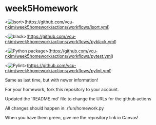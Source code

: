 # week5Homework

<![isort](https://github.com/vcu-nkim/week5homework/actions/workflows/isort.yml/badge.svg)>(https://github.com/vcu-nkim/week5homework/actions/workflows/isort.yml)



<![black](https://github.com/vcu-nkim/week5homework/actions/workflows/pyblack.yml/badge.svg)>(https://github.com/vcu-nkim/week5homework/actions/workflows/pyblack.yml)



<![Python package](https://github.com/vcu-nkim/week5homework/actions/workflows/pytest.yml/badge.svg)>(https://github.com/vcu-nkim/week5homework/actions/workflows/pytest.yml)



<![Pylint](https://github.com/vcu-nkim/week5homework/actions/workflows/pylint.yml/badge.svg)>(https://github.com/vcu-nkim/week5homework/actions/workflows/pylint.yml)


Same as last time, but with newer information!

For your homework, fork this repository to your account.

Updated the 'README.md' file to change the URLs for the github actions

All changes should happen in ./fun/homework.py

When you have them green, give me the repository link in Canvas!

